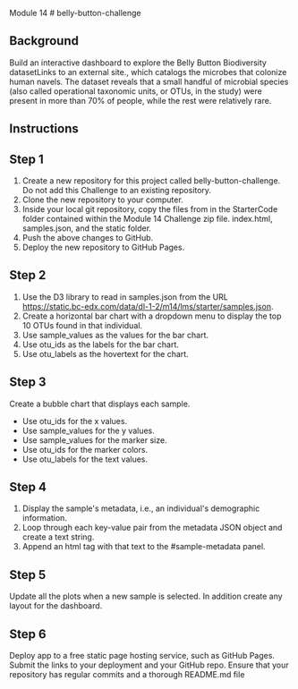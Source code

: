 Module 14 # belly-button-challenge

## Background
Build an interactive dashboard to explore the Belly Button Biodiversity datasetLinks to an external site., which catalogs the microbes that colonize human navels.
The dataset reveals that a small handful of microbial species (also called operational taxonomic units, or OTUs, in the study) 
were present in more than 70% of people, while the rest were relatively rare.


## Instructions

## Step 1
1. Create a new repository for this project called belly-button-challenge. Do not add this Challenge to an existing repository.
2. Clone the new repository to your computer.
3. Inside your local git repository, copy the files from in the StarterCode folder contained within the 
Module 14 Challenge zip file. index.html, samples.json, and the static folder.
4. Push the above changes to GitHub.
5. Deploy the new repository to GitHub Pages.


## Step 2
1. Use the D3 library to read in samples.json from the URL https://static.bc-edx.com/data/dl-1-2/m14/lms/starter/samples.json.
2. Create a horizontal bar chart with a dropdown menu to display the top 10 OTUs found in that individual.
3. Use sample_values as the values for the bar chart.
4. Use otu_ids as the labels for the bar chart.
5. Use otu_labels as the hovertext for the chart.


## Step 3
Create a bubble chart that displays each sample.
  - Use otu_ids for the x values.
  - Use sample_values for the y values.
  - Use sample_values for the marker size.
  - Use otu_ids for the marker colors.
  - Use otu_labels for the text values.


## Step 4
1. Display the sample's metadata, i.e., an individual's demographic information.
2. Loop through each key-value pair from the metadata JSON object and create a text string.
3. Append an html tag with that text to the #sample-metadata panel.


## Step 5
Update all the plots when a new sample is selected. In addition create any layout for the dashboard.


## Step 6
Deploy app to a free static page hosting service, such as GitHub Pages. Submit the links to your deployment and your GitHub repo. Ensure that your repository has regular commits and a thorough README.md file

